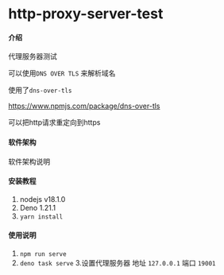 # http-proxy-server-test

#### 介绍
代理服务器测试

可以使用`DNS OVER TLS` 来解析域名

使用了`dns-over-tls`

https://www.npmjs.com/package/dns-over-tls

可以把http请求重定向到https



#### 软件架构
软件架构说明


#### 安装教程

1. nodejs v18.1.0
2.  Deno 1.21.1
3.  `yarn install`

#### 使用说明

1. `npm run serve`
2. `deno task serve`
3.设置代理服务器 地址 `127.0.0.1` 端口 `19001`



